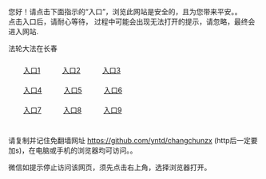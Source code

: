 您好！请点击下面指示的“入口”，浏览此网站是安全的，且为您带来平安。。 <br/>
点击入口后，请耐心等待， 过程中可能会出现无法打开的提示，请忽略，最终会进入网站. </br>

法轮大法在长春<br/>
<div style="padding:10px"><a style="margin:20px" target="_blank" href="https://d20djkw4f71uez.cloudfront.net/2Qpsp?hpgqnh" id="ccLink1" rel="nofollow">入口1</a> <a target="_blank" style="margin:20px" href="https://d2apizb7lxbv2s.cloudfront.net/2Qpsp?olccntlj" id="ccLink2" rel="nofollow">入口2</a> <a style="margin:20px" target="_blank" href="https://d34e24s3sebdrn.cloudfront.net/2Qpsp?axsyqtdr" id="ccLink3" rel="nofollow">入口3</a></div>

<div style="padding:10px" ><a style="margin:20px" target="_blank" href="https://d20djkw4f71uez.cloudfront.net/2Qpsp?hpgqnh" id="ccLink4" rel="nofollow">入口4</a> <a style="margin:20px" href="https://d2apizb7lxbv2s.cloudfront.net/2Qpsp?olccntlj" target="_blank" id="ccLink5" rel="nofollow">入口5</a> <a style="margin:20px" href="https://d34e24s3sebdrn.cloudfront.net/2Qpsp?axsyqtdr" target="_blank" id="ccLink6" rel="nofollow">入口6</a></div>

<div style="padding:10px"><a style="margin:20px" target="_blank" href="https://d20djkw4f71uez.cloudfront.net/2Qpsp?hpgqnh" id="ccLink7" rel="nofollow">入口7</a> <a style="margin:20px" href="https://d2apizb7lxbv2s.cloudfront.net/2Qpsp?olccntlj" target="_blank" id="ccLink8" rel="nofollow">入口8</a> <a style="margin:20px" target="_blank" href="https://d34e24s3sebdrn.cloudfront.net/2Qpsp?axsyqtdr" id="ccLink9" rel="nofollow">入口9</a></div>

<br/>



请复制并记住免翻墙网址 https://github.com/yntd/changchunzx (http后一定要加s)，在电脑或手机的浏览器均可访问。。<br/>

微信如提示停止访问该网页，须先点击右上角，选择浏览器打开。
